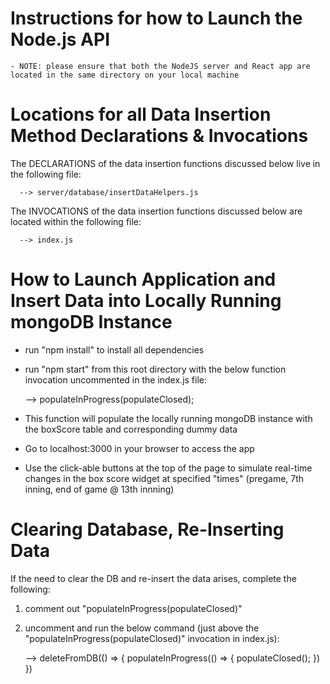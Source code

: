 # Instructions for how to Launch the Node.js API

    - NOTE: please ensure that both the NodeJS server and React app are located in the same directory on your local machine

# Locations for all Data Insertion Method Declarations & Invocations

The DECLARATIONS of the data insertion functions discussed below live in the following file:
  
      --> server/database/insertDataHelpers.js

 The INVOCATIONS of the data insertion functions discussed below are located within the following file:

      --> index.js
 
 # How to Launch Application and Insert Data into Locally Running mongoDB Instance
  
   - run "npm install" to install all dependencies
   - run "npm start" from this root directory with the below function invocation uncommented in the index.js file:

      --> populateInProgress(populateClosed); 

   - This function will populate the locally running mongoDB instance with the boxScore table and corresponding dummy data
   - Go to localhost:3000 in your browser to access the app
   - Use the click-able buttons at the top of the page to simulate real-time changes in the box score widget at specified "times" (pregame, 7th inning, end of game @ 13th innning)

# Clearing Database, Re-Inserting Data 

If the need to clear the DB and re-insert the data arises, complete the following:

  1) comment out "populateInProgress(populateClosed)"
  2) uncomment and run the below command (just above the "populateInProgress(populateClosed)" invocation in index.js):

      --> deleteFromDB(() => {
            populateInProgress(() => {
              populateClosed();
            })
         })
